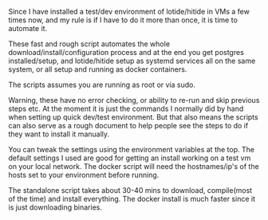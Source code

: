 Since I have installed a test/dev environment of lotide/hitide in VMs a few times now, and my rule is if I have to do it more than once, it is time to automate it.

These fast and rough script automates the whole download/install/configuration process and at the end you get postgres installed/setup, and lotide/hitide setup as systemd services all on the same system, or all setup and running as docker containers. 

The scripts assumes you are running as root or via sudo.

Warning, these have no error checking, or ability to re-run and skip previous steps etc. At the moment it is just the commands I normally did by hand when setting up quick dev/test environment. But that also means the scripts can also serve as a rough document to help people see the steps to do if they want to install it manually.

You can tweak the settings using the environment variables at the top. The default settings I used are good for getting an install working on a test vm on your local network. The docker script will need the hostnames/ip's of the hosts set to your environment before running.

The standalone script takes about 30-40 mins to download, compile(most of the time) and install everything.  The docker install is much faster since it is just downloading binaries.
